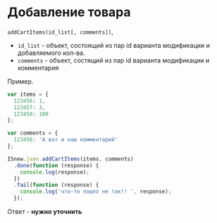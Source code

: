 # Добавление товара

`addCartItems(id_list[, comments])`,

* `id_list` - объект, состоящий из пар id варианта модификации и добавляемого кол-ва.
* `comments` - объект, состящий из пар id варианта модификации и комментария

Пример.

````javascript
var items = {
  123456: 1,
  123457: 3,
  123450: 100
};

var comments = {
  123456: 'А вот и наш комментарий'
};

ISnew.json.addCartItems(items, comments)
  .done(function (response) {
    console.log(response);
  })
  .fail(function (response) {
    console.log('что-то пошло не так!! ', response);
  });
````

Ответ - **нужно уточнить**